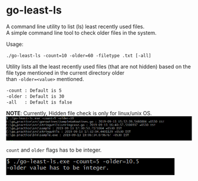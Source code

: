 # go-least-ls
A command line utility to list (ls) least recently used files.<br>
A simple command line tool to check older files in the system.

Usage:
```
./go-least-ls -count=10 -older=60 -filetype .txt [-all]
```
Utility lists all the least recently used files (that are not hidden) based on the file type mentioned in the current directory older <br>
than `-older=<value>` mentioned.<br>
```
-count : Default is 5
-older : Default is 30
-all   : Default is false
```
**NOTE**: Currently, Hidden file check is only for linux/unix OS.
![alt text](./Usage.png "Usage.")


`count` and `older` flags has to be integer.

![alt text](./IntegerCheck.png "Invalid flag values.")